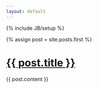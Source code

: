 ```yaml
---
layout: default
---
```

{% include JB/setup %}

{% assign post = site.posts.first %} 

<div class="page-header">
  <h1><a href="{{ post.url }}">{{ post.title }}</a></h1>
</div>
{{ post.content }} 